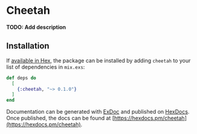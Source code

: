 # Cheetah

**TODO: Add description**

## Installation

If [available in Hex](https://hex.pm/docs/publish), the package can be installed
by adding `cheetah` to your list of dependencies in `mix.exs`:

```elixir
def deps do
  [
    {:cheetah, "~> 0.1.0"}
  ]
end
```

Documentation can be generated with [ExDoc](https://github.com/elixir-lang/ex_doc)
and published on [HexDocs](https://hexdocs.pm). Once published, the docs can
be found at [https://hexdocs.pm/cheetah](https://hexdocs.pm/cheetah).


